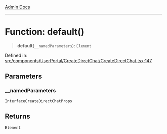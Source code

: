 [Admin Docs](/)

***

# Function: default()

> **default**(`__namedParameters`): `Element`

Defined in: [src/components/UserPortal/CreateDirectChat/CreateDirectChat.tsx:147](https://github.com/PalisadoesFoundation/talawa-admin/blob/main/src/components/UserPortal/CreateDirectChat/CreateDirectChat.tsx#L147)

## Parameters

### \_\_namedParameters

`InterfaceCreateDirectChatProps`

## Returns

`Element`
